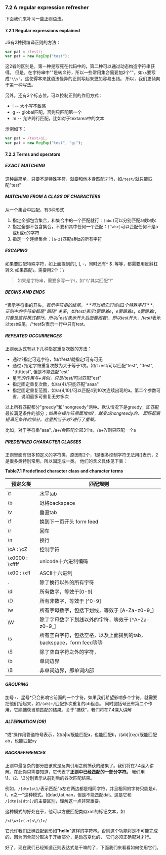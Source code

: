 ### 7.2 A regular expression refresher

下面我们来补习一些正则语法。

#### 7.2.1 Regular expressions explained

JS有2种预编译正则的方法：

```javascript
var pat = /test/;
var pat = new RegExp("test");
```

这2者的区别是，第一种是写死在代码中的，第二种可以通过动态构造字符串获得。
但是，在字符串中"\"是转义符，所以一些常用集合需要加2个"\"，如`\s`要写成`"\\s"`。这使得本来就语法怪异的正则写起来更加容易出错。
所以，我们更倾向于第一种写法。

另外，还有3个标志位，可以控制正则的作用方式：

* i -- 大小写不敏感
* g -- global匹配，否则只匹配第一个
* m -- 允许跨行匹配，比如对于textarea中的文本

示例如下：

```javascript
var pat = /test/gi;
var pat = new RegExp("test", "gi");
```

#### 7.2.2 Terms and operators

##### EXACT MATCHING

这种最简单，只要不是特殊字符，就要和他本身匹配才行，如`/test/`就只能匹配"test"

##### MATCHING FROM A CLASS OF CHARACTERS

从一个集合中匹配，有3种形式

1. 指定全部包含集合，和集合中的一个匹配就行：`[abc]`可以分别匹配a或b或c
2. 指定全部不包含集合，不要和其中任何一个匹配：`[^abc]`可以匹配任何不是a或b或c的字符
3. 指定一个连续集合：`[a-z]`匹配a到z的所有字符

##### ESCAPING

如果要匹配特殊字符，如上面提到的[, ], -，同时还有^ $ .等等，都需要用反斜杠转义
如果匹配\，需要用2个：\\

> 如果是字符串，需要多写一个\，如"\\\\"其实匹配"\\"

##### BEGINS AND ENDS

^表示字符串的开头，$表示字符串的结尾。**可以把它们当成2个特殊字符**。正则中的字符串都是“跟随”关系，如
/test/表示t要跟着e，e要跟着s，s要跟着t，只要是这种模式都行。所以/^test/表示开头后面要跟着t，即以test开头，
/test$/表示以test结尾，/^test$/表示一行中只有test。

##### REPEATED OCCURRENCES

正则表达式有以下几种指定重复次数的方法：

* 通过?指定可选字符，如/t?est/就指定t可有可无
* 通过+指定字符重复次数为大于等于1次。如/t+est/可以匹配"test", "ttest", "ttttttest", 但是不能匹配"est"
* 星号*的作用与+类似，只是/t*est/可以匹配"est"
* 指定固定重复次数，如/a{4}/只能匹配"aaaa"
* 指定固定重复范围，如/a{4,10}/可以匹配4到10次连续出现的a。第二个参数可省，说明最多可重复无穷多次

以上所有匹配都分"greedy"和"nongreedy"两种。默认情况下是greedy，即匹配最长满足条件的部分；*如果在操作符后面增加?，就变成nongreedy的，
即匹配最短满足条件的部分。这里相当于对?进行了重载。*

比如，对于字符串"aaa", /a+/会匹配全部3个a，/a+?/则只匹配一个a

##### PREDEFINED CHARACTER CLASSES

正则里面有很多预定义的字符类，原因有2个，1是很多控制字符无法用[]表示，2是很多类特别常用，所以固定成一类。
他们的含义具体见下表：

**Table7.1 Predefined character class and character terms**

预定义类 | 匹配规则
-------- | --------
\t | 水平tab
\b | 退格backspace
\v | 垂直tab
\f | 换到下一页开头 form feed
\r | 回车
\n | 换行
\cA : \cZ | 控制字符
\x0000 : \xffff | unicode十六进制编码
\x00 : \xff | ASCII十六进制
. | 除了换行以外的所有字符
\d | 所有数字，等效于[0-9]
\D | 所有非数字，等效于 [^0-9]
\w | 所有字母数字，包括下划线，等效于 [A-Za-z0-9_]
\W | 除了字母数字下划线以外的字符，等效于 [^A-Za-z0-9_]
\s | 所有空白字符，包括空格，以及上面提到的tab，backspace，form feed等等
\S | 除了空白字符之外的字符，
\b | 单词边界
\B | 非单词边界，即单词内部


##### GROUPING

加号+、星号*只会影响它前面的一个字符，如果我们希望影响多个字符，就需要把他们括起来，如`/(ab)+/`匹配多次重复的ab组合。
同时圆括号还有第二个作用，它能捕获当前匹配的结果。关于“捕获”，我们将在7.4深入讲解

##### ALTERNATION (OR)

“或”操作用管道符号表示，如/a|b/既能匹配a，也能匹配b，/(ab)|(xy)/既能匹配ab，也能匹配xy

##### BACKREFERENCES

正则中最复杂的部分应该就是反向引用之前捕获的结果了。我们将在7.4深入讲解。在此你只需要知道，它代表了**正则中已经匹配的一部分字符。**
我们用\1、\2、\3分别表示从前到后的各次匹配结果。

例如，`/[dtn]a\1/`表示匹配"a左右两边都是相同字符，并且相同的字符只能是d、t、n之一"这种模式。如dad,tat,nan，但是不能匹配dat。这是它和
`/[dtn]a[dtn]/`的主要区别，理解这一点非常重要。

这种模式的好处在于，他可以方便匹配类似xml的标记文本，如

```
/<(\w+)>(.+)<\/\1>/
```

它允许我们正确匹配到形如"<strong>hello</strong>"这样的字符串。否则这个功能将是不可能完成的，因为闭合部分</strong>取决于开始部分，是动态变化的，
它们必须正确配对才行。

好了，现在我们已经知道正则表达式是干嘛的了，下面我们来看看如何使用它们。
